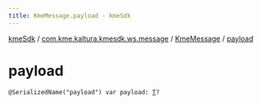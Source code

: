 ```yaml
---
title: KmeMessage.payload - kmeSdk
---
```


[kmeSdk](../../index.html) / [com.kme.kaltura.kmesdk.ws.message](../index.html) / [KmeMessage](index.html) / [payload](./payload.html)

# payload

`@SerializedName("payload") var payload: `[`T`](index.html#T)`?`